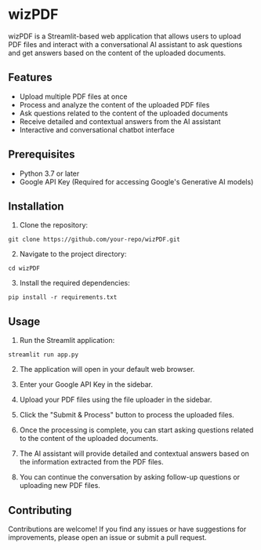 # wizPDF

wizPDF is a Streamlit-based web application that allows users to upload PDF files and interact with a conversational AI assistant to ask questions and get answers based on the content of the uploaded documents.

## Features

- Upload multiple PDF files at once
- Process and analyze the content of the uploaded PDF files
- Ask questions related to the content of the uploaded documents
- Receive detailed and contextual answers from the AI assistant
- Interactive and conversational chatbot interface

## Prerequisites

- Python 3.7 or later
- Google API Key (Required for accessing Google's Generative AI models)

## Installation

1. Clone the repository:

```
git clone https://github.com/your-repo/wizPDF.git
```

2. Navigate to the project directory:

```
cd wizPDF
```

3. Install the required dependencies:

```
pip install -r requirements.txt
```

## Usage

1. Run the Streamlit application:

```
streamlit run app.py
```

2. The application will open in your default web browser.

3. Enter your Google API Key in the sidebar.

4. Upload your PDF files using the file uploader in the sidebar.

5. Click the "Submit & Process" button to process the uploaded files.

6. Once the processing is complete, you can start asking questions related to the content of the uploaded documents.

7. The AI assistant will provide detailed and contextual answers based on the information extracted from the PDF files.

8. You can continue the conversation by asking follow-up questions or uploading new PDF files.

## Contributing

Contributions are welcome! If you find any issues or have suggestions for improvements, please open an issue or submit a pull request.
